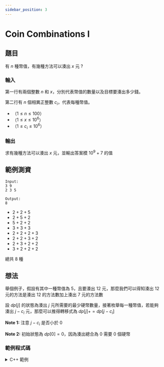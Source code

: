 ```yaml
---
sidebar_position: 3
---
```

Coin Combinations I
===

題目
---
有 $n$ 種幣值，有幾種方法可以湊出 $x$ 元 ?

### 輸入
第一行有兩個整數 $n$ 和 $x$，分別代表幣值的數量以及目標要湊出多少錢。

第二行有 $n$ 個相異正整數 $c_i$，代表每種幣值。

- （$1 \le n \le 100$）
- （$1 \le x \le 10^6$）
- （$1 \le c_i \le 10^6$）

### 輸出
求有幾種方法可以湊出 $x$ 元，並輸出答案模 $10^9+7$ 的值

範例測資
---
```
Input:
3 9
2 3 5

Output:
8
```
- $2 + 2 + 5$
- $2 + 5 + 2$
- $5 + 2 + 2$
- $3 + 3 + 3$
- $2 + 2 + 2 + 3$
- $2 + 2 + 3 + 2$
- $2 + 3 + 2 + 2$
- $3 + 2 + 2 + 2$

總共 $8$ 種

想法
---
舉個例子，假設有其中一種幣值為 $5$，且要湊出 $12$ 元，那麼我們可以得知湊出 $12$ 元的方法是湊出 $12$ 的方法數加上湊出 $7$ 元的方法數

設 $dp[j]$ 的狀態為湊出 $j$ 元所需要的最少硬幣數量，接著枚舉每一種幣值，若能夠湊出 $j - c_i$ 元，那麼可以推得轉移式為 $dp[j] += dp[j - c_i]$

**Note 1:** 注意 $j - c_i$ 是否小於 $0$

**Note 2:** 初始狀態為 $dp[0] = 0$，因為湊出總合為 $0$ 需要 $0$ 個硬幣 

### 範例程式碼
<details>
<summary>C++ 範例 </summary>
```cpp
#include<bits/stdc++.h>
#define int long long
#define IO ios_base::sync_with_stdio(0),cin.tie(0)
const int MOD = 1e9+7;
using namespace std;

signed main() {
    IO;
    int n, x;
    cin >> n >> x;
    vector<int>c(n);
    vector<int>dp(x + 1, 0);
    for(int i = 0; i < n; i++) {
        cin >> c[i];
    }
    dp[0] = 1;
    for(int i = 1; i <= x; i++) {
        for(int j = 0; j < n; j++) {
            if(i - c[j] >= 0) {
                dp[i] += dp[i - c[j]];
                dp[i] %= MOD;
            }
        }
    }
    cout << dp[x];
}
```
</details>
